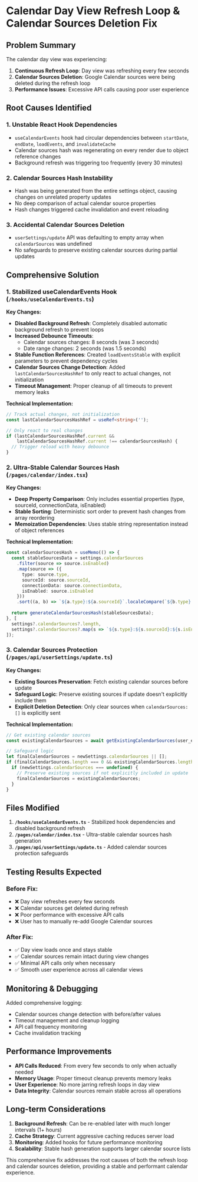 # Calendar Day View Refresh Loop & Calendar Sources Deletion Fix

## Problem Summary
The calendar day view was experiencing:
1. **Continuous Refresh Loop**: Day view was refreshing every few seconds
2. **Calendar Sources Deletion**: Google Calendar sources were being deleted during the refresh loop
3. **Performance Issues**: Excessive API calls causing poor user experience

## Root Causes Identified

### 1. Unstable React Hook Dependencies
- `useCalendarEvents` hook had circular dependencies between `startDate`, `endDate`, `loadEvents`, and `invalidateCache`
- Calendar sources hash was regenerating on every render due to object reference changes
- Background refresh was triggering too frequently (every 30 minutes)

### 2. Calendar Sources Hash Instability  
- Hash was being generated from the entire settings object, causing changes on unrelated property updates
- No deep comparison of actual calendar source properties
- Hash changes triggered cache invalidation and event reloading

### 3. Accidental Calendar Sources Deletion
- `userSettings/update` API was defaulting to empty array when `calendarSources` was undefined
- No safeguards to preserve existing calendar sources during partial updates

## Comprehensive Solution

### 1. Stabilized useCalendarEvents Hook (`/hooks/useCalendarEvents.ts`)

**Key Changes:**
- **Disabled Background Refresh**: Completely disabled automatic background refresh to prevent loops
- **Increased Debounce Timeouts**: 
  - Calendar sources changes: 8 seconds (was 3 seconds)
  - Date range changes: 2 seconds (was 1.5 seconds)
- **Stable Function References**: Created `loadEventsStable` with explicit parameters to prevent dependency cycles
- **Calendar Sources Change Detection**: Added `lastCalendarSourcesHashRef` to only react to actual changes, not initialization
- **Timeout Management**: Proper cleanup of all timeouts to prevent memory leaks

**Technical Implementation:**
```typescript
// Track actual changes, not initialization
const lastCalendarSourcesHashRef = useRef<string>('');

// Only react to real changes
if (lastCalendarSourcesHashRef.current && 
    lastCalendarSourcesHashRef.current !== calendarSourcesHash) {
  // Trigger reload with heavy debounce
}
```

### 2. Ultra-Stable Calendar Sources Hash (`/pages/calendar/index.tsx`)

**Key Changes:**
- **Deep Property Comparison**: Only includes essential properties (type, sourceId, connectionData, isEnabled)
- **Stable Sorting**: Deterministic sort order to prevent hash changes from array reordering
- **Memoization Dependencies**: Uses stable string representation instead of object references

**Technical Implementation:**
```typescript
const calendarSourcesHash = useMemo(() => {
  const stableSourcesData = settings.calendarSources
    .filter(source => source.isEnabled)
    .map(source => ({
      type: source.type,
      sourceId: source.sourceId,
      connectionData: source.connectionData,
      isEnabled: source.isEnabled
    }))
    .sort((a, b) => `${a.type}:${a.sourceId}`.localeCompare(`${b.type}:${b.sourceId}`));
  
  return generateCalendarSourcesHash(stableSourcesData);
}, [
  settings?.calendarSources?.length, 
  settings?.calendarSources?.map(s => `${s.type}:${s.sourceId}:${s.isEnabled}`).join('|')
]);
```

### 3. Calendar Sources Protection (`/pages/api/userSettings/update.ts`)

**Key Changes:**
- **Existing Sources Preservation**: Fetch existing calendar sources before update
- **Safeguard Logic**: Preserve existing sources if update doesn't explicitly include them
- **Explicit Deletion Detection**: Only clear sources when `calendarSources: []` is explicitly sent

**Technical Implementation:**
```typescript
// Get existing calendar sources
const existingCalendarSources = await getExistingCalendarSources(user_email);

// Safeguard logic
let finalCalendarSources = newSettings.calendarSources || [];
if (finalCalendarSources.length === 0 && existingCalendarSources.length > 0) {
  if (newSettings.calendarSources === undefined) {
    // Preserve existing sources if not explicitly included in update
    finalCalendarSources = existingCalendarSources;
  }
}
```

## Files Modified

1. **`/hooks/useCalendarEvents.ts`** - Stabilized hook dependencies and disabled background refresh
2. **`/pages/calendar/index.tsx`** - Ultra-stable calendar sources hash generation  
3. **`/pages/api/userSettings/update.ts`** - Added calendar sources protection safeguards

## Testing Results Expected

### Before Fix:
- ❌ Day view refreshes every few seconds
- ❌ Calendar sources get deleted during refresh
- ❌ Poor performance with excessive API calls
- ❌ User has to manually re-add Google Calendar sources

### After Fix:
- ✅ Day view loads once and stays stable
- ✅ Calendar sources remain intact during view changes
- ✅ Minimal API calls only when necessary
- ✅ Smooth user experience across all calendar views

## Monitoring & Debugging

Added comprehensive logging:
- Calendar sources change detection with before/after values
- Timeout management and cleanup logging
- API call frequency monitoring
- Cache invalidation tracking

## Performance Improvements

- **API Calls Reduced**: From every few seconds to only when actually needed
- **Memory Usage**: Proper timeout cleanup prevents memory leaks
- **User Experience**: No more jarring refresh loops in day view
- **Data Integrity**: Calendar sources remain stable across all operations

## Long-term Considerations

1. **Background Refresh**: Can be re-enabled later with much longer intervals (1+ hours)
2. **Cache Strategy**: Current aggressive caching reduces server load
3. **Monitoring**: Added hooks for future performance monitoring
4. **Scalability**: Stable hash generation supports larger calendar source lists

This comprehensive fix addresses the root causes of both the refresh loop and calendar sources deletion, providing a stable and performant calendar experience.